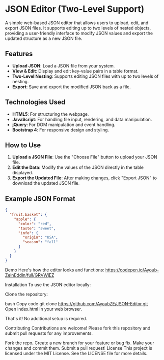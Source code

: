 # JSON Editor (Two-Level Support)

A simple web-based JSON editor that allows users to upload, edit, and export JSON files. It supports editing up to two levels of nested objects, providing a user-friendly interface to modify JSON values and export the updated structure as a new JSON file.

## Features

- **Upload JSON**: Load a JSON file from your system.
- **View & Edit**: Display and edit key-value pairs in a table format.
- **Two-Level Nesting**: Supports editing JSON files with up to two levels of nesting.
- **Export**: Save and export the modified JSON back as a file.

## Technologies Used

- **HTML5**: For structuring the webpage.
- **JavaScript**: For handling file input, rendering, and data manipulation.
- **jQuery**: For DOM manipulation and event handling.
- **Bootstrap 4**: For responsive design and styling.

## How to Use

1. **Upload a JSON File**: Use the "Choose File" button to upload your JSON file.
2. **Edit the Data**: Modify the values of the JSON directly in the table displayed.
3. **Export the Updated File**: After making changes, click "Export JSON" to download the updated JSON file.

## Example JSON Format

```json
{
  "fruit.basket": {
    "apple": {
      "color": "red",
      "taste": "sweet",
      "info": {
        "origin": "USA",
        "season": "fall"
      }
    }
  }
}
```

Demo
Here's how the editor looks and functions:
https://codepen.io/Ayoub-ZeinEddin/full/GRVWjEZ

Installation
To use the JSON editor locally:

Clone the repository:

bash
Copy code
git clone https://github.com/AyoubZE/JSON-Editor.git
Open index.html in your web browser.

That's it! No additional setup is required.

Contributing
Contributions are welcome! Please fork this repository and submit pull requests for any improvements.

Fork the repo.
Create a new branch for your feature or bug fix.
Make your changes and commit them.
Submit a pull request!
License
This project is licensed under the MIT License. See the LICENSE file for more details.

